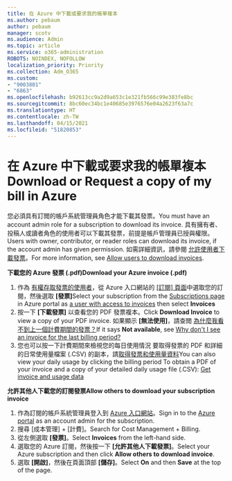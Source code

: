 ```yaml
---
title: 在 Azure 中下載或要求我的帳單複本
ms.author: pebaum
author: pebaum
manager: scotv
ms.audience: Admin
ms.topic: article
ms.service: o365-administration
ROBOTS: NOINDEX, NOFOLLOW
localization_priority: Priority
ms.collection: Adm_O365
ms.custom:
- "9003801"
- "6863"
ms.openlocfilehash: b92613cc9a2d9a653c1e321fb566c99e383fe8bc
ms.sourcegitcommit: 8bc60ec34bc1e40685e3976576e04a2623f63a7c
ms.translationtype: HT
ms.contentlocale: zh-TW
ms.lasthandoff: 04/15/2021
ms.locfileid: "51820853"
---
```

# <a name="download-or-request-a-copy-of-my-bill-in-azure"></a><span data-ttu-id="cff38-102">在 Azure 中下載或要求我的帳單複本</span><span class="sxs-lookup"><span data-stu-id="cff38-102">Download or Request a copy of my bill in Azure</span></span>

<span data-ttu-id="cff38-103">您必須具有訂閲的帳戶系統管理員角色才能下載其發票。</span><span class="sxs-lookup"><span data-stu-id="cff38-103">You must have an account admin role for a subscription to download its invoice.</span></span> <span data-ttu-id="cff38-104">具有擁有者、投稿人或讀者角色的使用者可以下載其發票，前提是帳戶管理員已授與權限。</span><span class="sxs-lookup"><span data-stu-id="cff38-104">Users with owner, contributor, or reader roles can download its invoice, if the account admin has given permission.</span></span> <span data-ttu-id="cff38-105">如需詳細資訊，請參閱 [允許使用者下載發票](https://docs.microsoft.com/azure/cost-management-billing/manage/manage-billing-access#opt-in)。</span><span class="sxs-lookup"><span data-stu-id="cff38-105">For more information, see [Allow users to download invoices](https://docs.microsoft.com/azure/cost-management-billing/manage/manage-billing-access#opt-in).</span></span>

<span data-ttu-id="cff38-106">**下載您的 Azure 發票 (.pdf)**</span><span class="sxs-lookup"><span data-stu-id="cff38-106">**Download your Azure invoice (.pdf)**</span></span>

1. <span data-ttu-id="cff38-107">作為 [有權存取發票的使用者](https://docs.microsoft.com/azure/cost-management-billing/manage/manage-billing-access?WT.mc_id=Portal-Microsoft_Azure_Support)，從 Azure 入口網站的 [[訂閱] 頁面](https://portal.azure.com/#blade/Microsoft_Azure_Billing/SubscriptionsBlade)中選取您的訂閱，然後選取 **[發票]**</span><span class="sxs-lookup"><span data-stu-id="cff38-107">Select your subscription from the [Subscriptions page](https://portal.azure.com/#blade/Microsoft_Azure_Billing/SubscriptionsBlade) in Azure portal as [a user with access to invoices](https://docs.microsoft.com/azure/cost-management-billing/manage/manage-billing-access?WT.mc_id=Portal-Microsoft_Azure_Support) then select **Invoices**</span></span>
2. <span data-ttu-id="cff38-108">按一下 **[下載發票]** 以查看您的 PDF 發票複本。</span><span class="sxs-lookup"><span data-stu-id="cff38-108">Click **Download Invoice** to view a copy of your PDF invoice.</span></span> <span data-ttu-id="cff38-109">如果顯示 **[無法使用]**，請查閲 [為什麼我看不到上一個計費期間的發票？](https://docs.microsoft.com/azure/cost-management-billing/manage/download-azure-invoice-daily-usage-date?WT.mc_id=Portal-Microsoft_Azure_Support#noinvoice)</span><span class="sxs-lookup"><span data-stu-id="cff38-109">If it says **Not available**, see [Why don't I see an invoice for the last billing period?](https://docs.microsoft.com/azure/cost-management-billing/manage/download-azure-invoice-daily-usage-date?WT.mc_id=Portal-Microsoft_Azure_Support#noinvoice)</span></span>
3. <span data-ttu-id="cff38-110">您也可以按一下計費期間來檢視您的每日使用情況 要取得發票的 PDF 和詳細的日常使用量檔案 (.CSV) 的副本，請[取得發票和使用量資料](https://docs.microsoft.com/azure/cost-management-billing/manage/download-azure-invoice-daily-usage-date?WT.mc_id=Portal-Microsoft_Azure_Support)</span><span class="sxs-lookup"><span data-stu-id="cff38-110">You can also view your daily usage by clicking the billing period To obtain a PDF of your invoice and a copy of your detailed daily usage file (.CSV): [Get invoice and usage data](https://docs.microsoft.com/azure/cost-management-billing/manage/download-azure-invoice-daily-usage-date?WT.mc_id=Portal-Microsoft_Azure_Support)</span></span>  

<span data-ttu-id="cff38-111">**允許其他人下載您的訂閱發票**</span><span class="sxs-lookup"><span data-stu-id="cff38-111">**Allow others to download your subscription invoice**</span></span>

1. <span data-ttu-id="cff38-112">作為訂閱的帳戶系統管理員登入到 [Azure 入口網站](https://portal.azure.com/)。</span><span class="sxs-lookup"><span data-stu-id="cff38-112">Sign in to the [Azure portal](https://portal.azure.com/) as an account admin for the subscription.</span></span>
2. <span data-ttu-id="cff38-113">搜尋 [成本管理] + [計費]。</span><span class="sxs-lookup"><span data-stu-id="cff38-113">Search for Cost Management + Billing.</span></span>
3. <span data-ttu-id="cff38-114">從左側選取 **[發票]**。</span><span class="sxs-lookup"><span data-stu-id="cff38-114">Select **Invoices** from the left-hand side.</span></span>
4. <span data-ttu-id="cff38-115">選取您的 Azure 訂閱，然後按一下 **[允許其他人下載發票]**。</span><span class="sxs-lookup"><span data-stu-id="cff38-115">Select your Azure subscription and then click **Allow others to download invoice**.</span></span>
5. <span data-ttu-id="cff38-116">選取 **[開啟]**，然後在頁面頂部 **[儲存]**。</span><span class="sxs-lookup"><span data-stu-id="cff38-116">Select **On** and then **Save** at the top of the page.</span></span>
